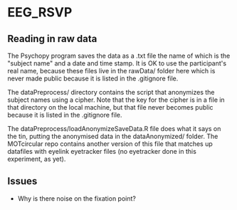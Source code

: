 # EEG_RSVP

## Reading in raw data

The Psychopy program saves the data as a .txt file the name of which is the "subject name" and a date and time stamp. It is OK to use the participant's real name, because these files live in the rawData/ folder here which is never made public because it is listed in the .gitignore file.

The dataPreprocess/ directory contains the script that anonymizes the subject names using a cipher. Note that the key for the cipher is in a file in that directory on the local machine, but that file never becomes public because it is listed in the .gitignore file.

The dataPreprocess/loadAnonymizeSaveData.R file does what it says on the tin, putting the anonymised data in the dataAnonymized/ folder. The MOTcircular repo contains another version of this file that matches up datafiles with eyelink eyetracker files (no eyetracker done in this experiment, as yet).

## Issues

* Why is there noise on the fixation point?


